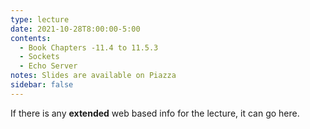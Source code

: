 ```yaml
---
type: lecture
date: 2021-10-28T8:00:00-5:00
contents:
  - Book Chapters -11.4 to 11.5.3
  - Sockets
  - Echo Server
notes: Slides are available on Piazza 
sidebar: false
---
```


If there is any **extended** web based info for the lecture, it can go here.